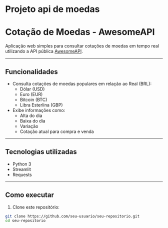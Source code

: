 # Projeto api de moedas
# Cotação de Moedas - AwesomeAPI

Aplicação web simples para consultar cotações de moedas em tempo real utilizando a API pública [AwesomeAPI](https://docs.awesomeapi.com.br/api-de-moedas).

---

## Funcionalidades

- Consulta cotações de moedas populares em relação ao Real (BRL):
  - Dólar (USD)
  - Euro (EUR)
  - Bitcoin (BTC)
  - Libra Esterlina (GBP)
- Exibe informações como:
  - Alta do dia
  - Baixa do dia
  - Variação
  - Cotação atual para compra e venda

---

## Tecnologias utilizadas

- Python 3
- Streamlit
- Requests

---

## Como executar

1. Clone este repositório:

```bash
git clone https://github.com/seu-usuario/seu-repositorio.git
cd seu-repositorio

